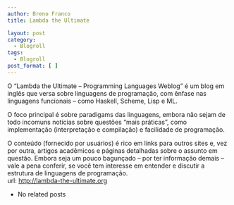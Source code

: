 ```yaml
---
author: Breno Franco
title: Lambda the Ultimate

layout: post
category:
  - Blogroll
tags:
  - Blogroll
post_format: [ ]
---
```

O “Lambda the Ultimate – Programming Languages Weblog” é um blog em inglês que versa sobre linguagens de programação, com ênfase nas linguagens funcionais – como Haskell, Scheme, Lisp e ML.

O foco principal é sobre paradigams das linguagens, embora não sejam de todo incomuns notícias sobre questões “mais práticas”, como implementação (interpretação e compilação) e facilidade de programação.

O conteúdo (fornecido por usuários) é rico em links para outros sites e, vez por outra, artigos acadêmicos e páginas detalhadas sobre o assunto em questão. Embora seja um pouco bagunçado – por ter informação demais – vale a pena conferir, se você tem interesse em entender e discutir a estrutura de linguagens de programação.  
url: <http://lambda-the-ultimate.org> 

*   No related posts

















